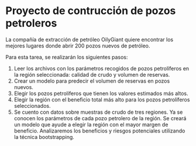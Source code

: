 # Proyecto de contrucción de pozos petroleros

La compañía de extracción de petróleo OilyGiant quiere encontrar los mejores lugares donde abrir 200 pozos nuevos de petróleo.

Para esta tarea, se realizarán los siguientes pasos:

1. Leer los archivos con los parámetros recogidos de pozos petrolíferos en la región seleccionada: calidad de crudo y volumen de reservas.
2. Crear un modelo para predecir el volumen de reservas en pozos nuevos.
3. Elegir los pozos petrolíferos que tienen los valores estimados más altos.
4. Elegir la región con el beneficio total más alto para los pozos petrolíferos seleccionados.
5. Se cuento con datos sobre muestras de crudo de tres regiones. Ya se conocen los parámetros de cada pozo petrolero de la región. Se creará un modelo que ayude a elegir la región con el mayor margen de beneficio. Analizaremos los beneficios y riesgos potenciales utilizando la técnica bootstrapping.
